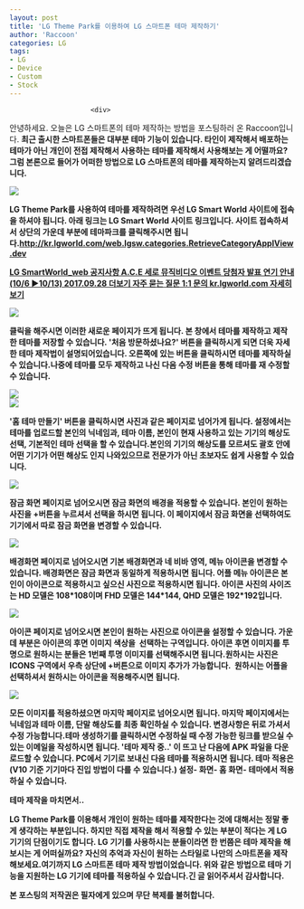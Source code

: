 ```yaml
---
layout: post
title: 'LG Theme Park를 이용하여 LG 스마트폰 테마 제작하기'
author: 'Raccoon'
categories: LG
tags:
- LG
- Device
- Custom
- Stock
---
```



<script> location.href='https://cafe.naver.com/develoid/747136' ; </script>


















						<div>
 <p><span>안녕하세요. 오늘은 LG 스마트폰의 테마 제작하는 방법을 포스팅하러 온 Raccoon입니다. <b></span><span><b></span><span>최근 출시한 스마트폰들은 대부분 테마 기능이 있습니다. 타인이 제작해서 배포하는 테마가 아닌 개인이 전접 제작해서 사용하는 테마를 제작해서 사용해보는 게 어떨까요? <b></span><span><b></span><span>그럼 본론으로 들어가 어떠한 방법으로 LG 스마트폰의 테마를 제작하는지 알려드리겠습니다.</span><span></span></p>
</div>
<div>
 <div>
  <img src="https://dthumb-phinf.pstatic.net/?src=%22http%3A%2F%2Fblogfiles.naver.net%2FMjAxNzA5MzBfNjQg%2FMDAxNTA2NzY5NjAzODc3.19HrSjqXWUbqpxJT4mLl9UUaoZQHFINSUQJtdDtxheAg.i2-xUOcL6i86mLPUan6UjMIeUbuAz5V4Lck3MyejV6Eg.PNG.hnn07109%2F%25EC%2597%2598%25EC%25A7%2580_%25ED%2585%258C%25EB%25A7%2588_%25ED%258C%258C%25ED%2581%25AC_%25EC%2582%25AC%25EC%259D%25B4%25ED%258A%25B8.PNG%22&amp;type=cafe_wa740">
 </div>
</div>
<div>
 <p><span>LG Theme Park를 사용하여 테마를 제작하려면 우선 LG Smart World 사이트에 접속을 하셔야 됩니다. 아래 링크는 LG Smart World 사이트 링크입니다. 사이트 접속하셔서 상단의 가운데 부분에 테마파크를 클릭해주시면 됩니다.</span><span><b></span><span><b></span><span><a href="http://kr.lgworld.com/web.lgsw.categories.RetrieveCategoryApplView.dev">h</a></span><span><a href="http://kr.lgworld.com/web.lgsw.categories.RetrieveCategoryApplView.dev">ttp://kr.lgworld.com/web.lgsw.categories.RetrieveCategoryApplView.dev</a></span>&nbsp;</p>
</div>
<div>
 <a href="http://kr.lgworld.com/web.lgsw.categories.RetrieveCategoryApplView.dev"> <span> <span> <span>LG SmartWorld_web</span> <span>공지사항 A.C.E 세로 뮤직비디오 이벤트 당첨자 발표 연기 안내(10/6 ▶10/13) 2017.09.28 더보기 자주 묻는 질문 1:1 문의 </span> <span>kr.lgworld.com</span> </span> <span></span> </span> <span>자세히보기</span> </a>
</div>
<div>
 <p></p>
</div>
<div>
 <div>
  <img src="https://dthumb-phinf.pstatic.net/?src=%22http%3A%2F%2Fblogfiles.naver.net%2FMjAxNzA5MzBfMjY0%2FMDAxNTA2NzgzMzk0NTQ0.kuq-nNt593mUvimgZ6nt167OXxcXLkB1NUcfzYExQNIg.2IUVrsu8hHJwwdl34--YA4P2cwvRzKNHOlf3rripNc4g.PNG.hnn07109%2F%25ED%258C%258C%25ED%2581%25AC%25281%2529.png%22&amp;type=cafe_wa740">
 </div>
</div>
<div>
 <p><span>클릭을 해주시면 이러한 새로운 페이지가 뜨게 됩니다. 본 창에서 테마를 제작하고 제작한 테마를 저장할 수 있습니다. '처음 방문하셨나요?' 버튼을 클릭하시게 되면 더욱 자세한 테마 제작법이 설명되어있습니다. 오른쪽에 있는 버튼을 클릭하시면 테마를 제작하실 수 있습니다.<b></span><span></span><span></span><span><b></span><span>나중에 테마를 모두 제작하고 나신 다음 수정 버튼을 통해 테마를 재 수정할 수 있습니다.</span></p>
</div>
<div>
 <div>
  <img src="https://dthumb-phinf.pstatic.net/?src=%22http%3A%2F%2Fblogfiles.naver.net%2FMjAxNzA5MzBfMjQw%2FMDAxNTA2NzgzNTQ3MjMx.SFLr-ItecmvksKW07ws73hPgDOWH1Xzf7rbfFhkSlB8g.mVI7Zi6wFSxR5UFWPkPy85_6ambB8wjrtT9wUdSRQl0g.PNG.hnn07109%2F%25ED%258C%258C%25ED%2581%25AC2.PNG%22&amp;type=cafe_wa740">
 </div>
</div>
<div>
 <div>
  <img src="https://dthumb-phinf.pstatic.net/?src=%22http%3A%2F%2Fblogfiles.naver.net%2FMjAxNzEwMDFfMTcg%2FMDAxNTA2NzgzNzI1NjI1.ePWd-st455yCWHbOCqZYTKzc_oAafViAOMn528KMLC4g.FqxoqKC-SlJuawLiiNTwoMdJrCw9kWrtXUCfVlSVi28g.PNG.hnn07109%2F%25ED%258C%258C%25ED%2581%25AC3.PNG%22&amp;type=cafe_wa740">
 </div>
</div>
<div>
 <p><span>'홈 테마 만들기' 버튼을 클릭하시면 사진과 같은 페이지로 넘어가게 됩니다. <b></span><span>설정에서는 테마를 업로드할 본인의 닉네임과, 테마 이름, 본인이 현재 사용하고 있는 기기의 해상도 선택, 기본적인 테마 선택을 할 수 있습니다.<b></span><span><b></span><span>본인의 기기의 해상도를 모르셔도 괄호 안에 어떤 기기가 어떤 해상도 인지 나와있으므로 전문가가 아닌 초보자도 쉽게 사용할 수 있습니다.</span><span></span></p>
</div>
<div>
 <div>
  <img src="https://dthumb-phinf.pstatic.net/?src=%22http%3A%2F%2Fblogfiles.naver.net%2FMjAxNzEwMDFfMTIw%2FMDAxNTA2NzgzODMyNTEx.pE4R8EB7IsJdH9D8Vlro7Xw7nVpGxq4U6A_pcz_U0rMg.AUaFvOB6nXkKfbU0TYdN-lvTbjZtO0peMBJq_xXbWA8g.PNG.hnn07109%2F%25ED%258C%258C%25ED%2581%25AC4.PNG%22&amp;type=cafe_wa740">
 </div>
</div>
<div>
 <p><span>잠금 화면 페이지로 넘어오시면 잠금 화면의 배경을 적용할 수 있습니다. 본인이 원하는 사진을 +버튼을 누르셔서 선택을 하시면 됩니다. <b></span><span><b></span><span>이 페이지에서 잠금 화면을 선택하여도 기기에서 따로 잠금 화면을 변경할 수 있습니다.</span></p>
</div>
<div>
 <div>
  <img src="https://dthumb-phinf.pstatic.net/?src=%22http%3A%2F%2Fblogfiles.naver.net%2FMjAxNzEwMDFfMTA5%2FMDAxNTA2Nzg0MDcxNzU0.xUde4ZBTWxAWhh23mtD2K4UDVVAPnAEyeWsfcjv5X94g.iFzsJtCvey9HctLXWKyGcBGzTh-6AdQyFwnQQxLtEHsg.PNG.hnn07109%2F%25ED%258C%258C%25ED%2581%25AC5.PNG%22&amp;type=cafe_wa740">
 </div>
</div>
<div>
 <p><span>배경화면 페이지로 넘어오시면 기본 배경화면과 네 비바 영역, 메뉴 아이콘을 변경할 수 있습니다. <b></span><span>배경화면은 잠금 화면과 동일하게 적용하시면 됩니다. 어플 메뉴 아이콘은 본인이 아이콘으로 적용하시고 싶으신 사진으로 적용하시면 됩니다. 아이콘 사진의 사이즈는 HD 모델은 108*108이며 FHD 모델은 144*144, QHD 모델은 192*192입니다.</span><span></span></p>
</div>
<div>
 <div>
  <img src="https://dthumb-phinf.pstatic.net/?src=%22http%3A%2F%2Fblogfiles.naver.net%2FMjAxNzEwMDFfMTYg%2FMDAxNTA2Nzg0NDU0MDYz.Ag-UhgKAsdaNe0Z2sPa7b2ON1Sc2CKJ6qx1YuAbf9dYg.hqm0srlpORvU5AmukJkoiOUaR0cJv2IFXWSteqDXXE4g.PNG.hnn07109%2F%25ED%258C%258C%25ED%2581%25AC6.PNG%22&amp;type=cafe_wa740">
 </div>
</div>
<div>
 <p>아이콘 페이지로 넘어오시면 본인이 원하는 사진으로 아이콘을 설정할 수<span> 있습니다. 가운데 부분은 아이콘의 후면 이미지 색상을&nbsp; 선택하는 구역입니다. 아이콘 후면 이미지를 투명으로 원하시는 분들은 1번째 투명 이미지를 선택해주시면 됩니다.<b></span><span>원하시는 사진은 ICONS 구역에서 우측 상단에 +버튼으로 이미지 추가가 가능합니다.&nbsp; </span><span>원하시는 어플을 선택하셔서 원하시는 아이콘을 적용해주시면 됩니다. </span><span></span></p>
</div>
<div>
 <div>
  <img src="https://dthumb-phinf.pstatic.net/?src=%22http%3A%2F%2Fblogfiles.naver.net%2FMjAxNzEwMDFfMzYg%2FMDAxNTA2Nzg0ODI3Mzg0.4QZgA6SBhYxrFjo8DSQDPrLW9z4E7nCd3UVjGQTadCYg.eTPK3F7Ruiao8yhVImnMobrG3P0Q8MD4izP-sj5KESQg.PNG.hnn07109%2F%25ED%258C%258C%25ED%2581%25AC7.PNG%22&amp;type=cafe_wa740">
 </div>
</div>
<div>
 <p><span>모든 이미지를 적용하셨으면 마지막 페이지로 넘어오시면 됩니다. <b></span><span>마지막 페이지에서는 닉네임과 테마 이름, 단말 해상도를 최종 확인하실 수 있습니다. 변경사항은 뒤로 가셔서 수정 가능합니다.<b></span><span>테마 생성하기를 클릭하시면 수정하실 때 수정 가능한 링크를 받으실 수 있는 이메일을 작성하시면 됩니다. <b></span><span><b></span><span>'테마 제작 중..' 이 뜨고 난 다음에 APK 파일을 다운로드할 수 있습니다. PC에서 기기로 보내신 다음 테마를 적용하시면 됩니다. <b></span><span><b></span><span>테마 적용은 (V10 기준 기기마다 진입 방법이 다를 수 있습니다.) 설정- 화면- 홈 화면- 테마에서 적용하실 수 있습니다.<b></span></p>
</div>
<div>
 <div>
  <div>
   테마 제작을 마치면서..
  </div>
 </div>
</div>
<div>
 <p>LG Theme Park를 이용해서 개인이 원하는 테마를 제작한다는 것에 대해서는 정말 좋게 생각하는 부분입니다. 하지만 직접 제작을 해서 적용할 수 있는 부분이 적다는 게<span> LG 기기의 단점이기도 합니다.&nbsp;<b></span><span>LG 기기를 사용하시는 분들이라면 한 번쯤은 테마 제작을 해보시는 게 어떠실까요? 자신의 추억과 자신이 원하는 스타일로 나만의 스마트폰을 제작해보세요.<b></span><span><b></span><span><span><b></span><span><span>여기까지 LG 스마트폰 테마 제작 방법이었습니다.</span> 위와 같은 방법으로 테마 기능을 지원하는 LG 기기에 테마를 적용하실 수 있습니다.<b></span><span><b></span><span>긴 글 읽어주셔서 감사합니다.</span><b></span><span></span></p>
</div>
<div>
 <p><span>본 포스팅의 저작권은 필자에게 있으며 무단 복제를 불허합니다.</span></p>
</div>
